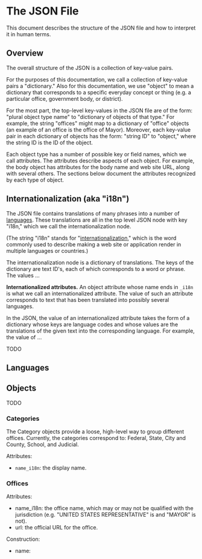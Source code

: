 # The JSON File

This document describes the structure of the JSON file and how to
interpret it in human terms.


## Overview

The overall structure of the JSON is a collection of key-value pairs.

For the purposes of this documentation, we call a collection of key-value
pairs a "dictionary."  Also for this documentation, we use "object" to mean
a dictionary that corresponds to a specific everyday concept or thing
(e.g. a particular office, government body, or district).

For the most part, the top-level key-values in the JSON file are of the
form: "plural object type name" to "dictionary of objects of that type."
For example, the string "offices" might map to a dictionary of "office"
objects (an example of an office is the office of Mayor).  Moreover, each
key-value pair in each dictionary of objects has the form: "string ID"
to "object," where the string ID is the ID of the object.

Each object type has a number of possible key or field names, which we
call attributes.  The attributes describe aspects of each object.
For example, the body object has attributes for the body name and web
site URL, along with several others.  The sections below document the
attributes recognized by each type of object.


## Internationalization (aka "i18n")

The JSON file contains translations of many phrases into a number
of [languages](#languages).  These translations are all in the top
level JSON node with key "i18n," which we call the internationalization
node.

(The string "i18n" stands for "[internationalization][i18n]," which is
the word commonly used to describe making a web site or application render
in multiple languages or countries.)

The internationalization node is a dictionary of translations.  The keys
of the dictionary are text ID's, each of which corresponds to a word or
phrase.  The values ...


**Internationalized attributes.**  An object attribute whose name ends
in `_i18n` is what we call an internationalized attribute.  The value of
such an attribute corresponds to text that has been translated into
possibly several languages.


In the JSON, the value of an internationalized attribute takes the form
of a dictionary whose
keys are language codes and whose values are the translations
of the given text into the corresponding language.  For example,
the value of ...



TODO

## Languages



## Objects

TODO


### Categories

The Category objects provide a loose, high-level way to group different
offices.  Currently, the categories correspond to: Federal, State, City
and County, School, and Judicial.

Attributes:

* `name_i18n`: the display name.


### Offices

Attributes:

* name_i18n: the office name, which may or may not be qualified with the
  jurisdiction (e.g. "UNITED STATES REPRESENTATIVE" is and "MAYOR" is not).
* url: the official URL for the office.

Construction:

* name:


[i18n]: http://en.wikipedia.org/wiki/Internationalization_and_localization
